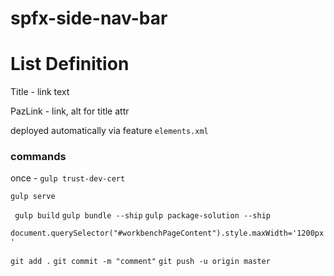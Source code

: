 # spfx-side-nav-bar


# List Definition 

Title - link text  

PazLink - link, alt for title attr

deployed automatically via feature `elements.xml`

### commands
once - `gulp trust-dev-cert`


`gulp serve`


` gulp build`
`gulp bundle --ship`
`gulp package-solution --ship`


`document.querySelector("#workbenchPageContent").style.maxWidth='1200px'`



`git add .`
`git commit -m "comment"`
`git push -u origin master`






